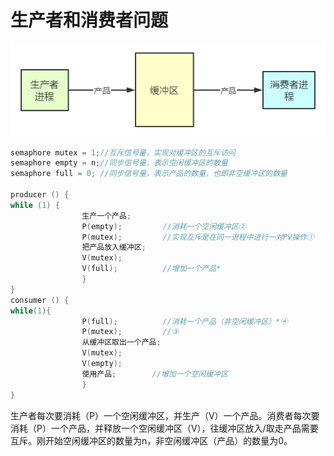 # 生产者和消费者问题

![Untitled](Picture/生产者和消费者.png)

```c
semaphore mutex = 1;//互斥信号量，实现对缓冲区的互斥访问
semaphore empty = n;//同步信号量，表示空闲缓冲区的数量
semaphore full = 0; //同步信号量，表示产品的数量，也即非空缓冲区的数量

producer () {
while (1) {
				生产一个产品;
				P(empty);         //消耗一个空闲缓冲区②
				P(mutex);         //实现互斥是在同一进程中进行一对PV操作①
				把产品放入缓冲区;
				V(mutex);
				V(full);          //增加一个产品*
				}
}
consumer () {
while(1){
				P(full);          //消耗一个产品（非空闲缓冲区）*④
				P(mutex);         //③
				从缓冲区取出一个产品;
				V(mutex);
				V(empty);
				使用产品;        //增加一个空闲缓冲区
				}
}
```

生产者每次要消耗（P）一个空闲缓冲区，并生产（V）一个产品。消费者每次要消耗（P）一个产品，并释放一个空闲缓冲区（V），往缓冲区放入/取走产品需要互斥。刚开始空闲缓冲区的数量为n，非空闲缓冲区（产品）的数量为0。
